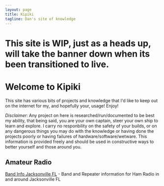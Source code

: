 ```yaml
---
layout: page
title: Kipiki
tagline: Dan's site of knowledge
---
```


# This site is WIP, just as a heads up, will take the banner down when its been transitioned to live.

# Welcome to Kipiki

This site has various bits of projects and knowledge that I'd like to keep out on the internet for my, and hopefully your, usage!  Enjoy!


*Disclaimer*: Any project on here is researched/run/documented to be best my ability, that being said, you are your own captain, steer your own ship to learn and explore.  I carry no responbility on the safety of your builds, or on any dangerous things you may do with the knowledge or having done the projects poorly or having failures of hardware/software/wetware.  This information is provided freely and should be used in constructive ways to better yourself and those around you.

## Amateur Radio
[Band Info Jacksonville FL](/pages/hamradio/bandinfojax.md) - Band and Repeater information for Ham Radio in and around Jacksonville FL